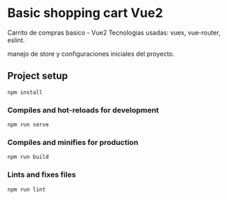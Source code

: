 # Basic shopping cart Vue2

Carrito de compras basico - Vue2 Tecnologias usadas: vuex, vue-router, eslint.

manejo de store y configuraciones iniciales del proyecto.

## Project setup

```
npm install
```

### Compiles and hot-reloads for development

```
npm run serve
```

### Compiles and minifies for production

```
npm run build
```

### Lints and fixes files

```
npm run lint
```
